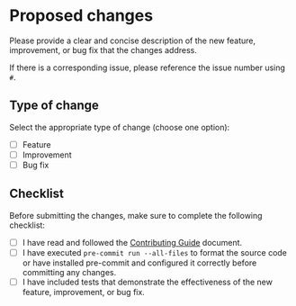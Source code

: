 # Proposed changes

Please provide a clear and concise description of the new feature, improvement, or bug fix that the changes address.

If there is a corresponding issue, please reference the issue number using `#`.

## Type of change

Select the appropriate type of change (choose one option):

- [ ] Feature
- [ ] Improvement
- [ ] Bug fix

## Checklist

Before submitting the changes, make sure to complete the following checklist:

- [ ] I have read and followed the [Contributing Guide](https://jupyterhub-ai-gateway.readthedocs.io/en/stable/contributing.html) document.
- [ ] I have executed `pre-commit run --all-files` to format the source code or have installed pre-commit and configured it correctly before committing any changes.
- [ ] I have included tests that demonstrate the effectiveness of the new feature, improvement, or bug fix.
